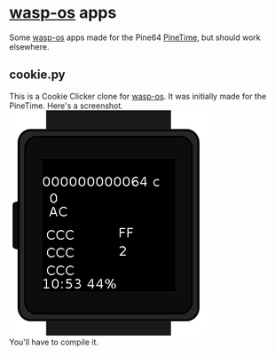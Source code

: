 # [wasp-os](https://www.github.com/daniel-thompson/wasp-os) apps
Some [wasp-os](https://www.github.com/daniel-thompson/wasp-os) apps made for the Pine64 [PineTime](https://pine64.com/product/pinetime-smartwatch-sealed/), but should work elsewhere.

## cookie.py

This is a Cookie Clicker clone for [wasp-os](https://www.github.com/daniel-thompson/wasp-os).
It was initially made for the PineTime.
Here's a screenshot.
<img src=https://github.com/pogchamp2/wasp-os-apps/raw/main/CookieApp.png alt=CookieApp.png/>
<br/>
You'll have to compile it.
